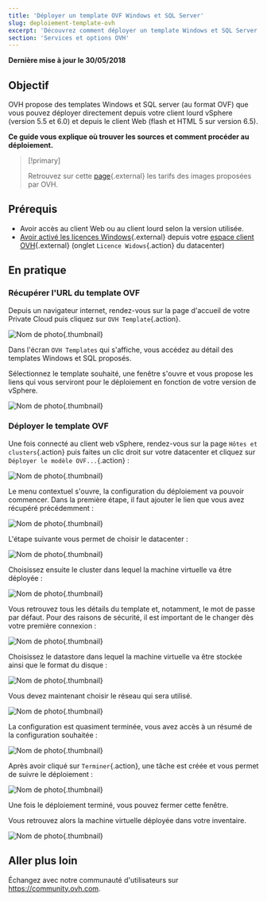 ```yaml
---
title: 'Déployer un template OVF Windows et SQL Server'
slug: deploiement-template-ovh
excerpt: 'Découvrez comment déployer un template Windows et SQL Server'
section: 'Services et options OVH'
---
```


**Dernière mise à jour le 30/05/2018**

## Objectif

OVH propose des templates Windows et SQL server (au format OVF) que vous pouvez déployer directement depuis votre client lourd vSphere (version 5.5 et 6.0) et depuis le client Web (flash et HTML 5 sur version 6.5).

**Ce guide vous explique où trouver les sources et comment procéder au déploiement.**

> [!primary]
> 
> Retrouvez sur cette [page](https://www.ovh.com/fr/private-cloud/options/images-licences.xml){.external} les tarifs des images proposées par OVH.
>

## Prérequis

- Avoir accès au client Web ou au client lourd selon la version utilisée.
- [Avoir activé les licences Windows](https://docs.ovh.com/fr/private-cloud/manager-ovh-private-cloud/#licence-windows){.external} depuis votre [espace client OVH](https://www.ovh.com/auth/?action=gotomanager){.external} (onglet `Licence Widows`{.action} du datacenter) 


## En pratique

### Récupérer l'URL du template OVF

Depuis un navigateur internet, rendez-vous sur la page d'accueil de votre Private Cloud puis cliquez sur `OVH Template`{.action}.

![Nom de photo](images/gatewayssl.png){.thumbnail}

Dans l'écran `OVH Templates` qui s'affiche, vous accédez au détail des templates Windows et SQL proposés. 

Sélectionnez le template souhaité, une fenêtre s'ouvre et vous propose les liens qui vous serviront pour le déploiement en fonction de votre version de vSphere.

![Nom de photo](images/copylink.png){.thumbnail}


### Déployer le template OVF

Une fois connecté au client web vSphere, rendez-vous sur la page `Hôtes et clusters`{.action} puis faites un clic droit sur votre datacenter et cliquez sur `Déployer le modèle OVF...`{.action} :

![Nom de photo](images/selectdeploy.png){.thumbnail}

Le menu contextuel s'ouvre, la configuration du déploiement va pouvoir commencer. Dans la première étape, il faut ajouter le lien que vous avez récupéré précédemment :

![Nom de photo](images/puturl.png){.thumbnail}

L'étape suivante vous permet de choisir le datacenter :

![Nom de photo](images/selectdatacenter.png){.thumbnail}

Choisissez ensuite le cluster dans lequel la machine virtuelle va être déployée :

![Nom de photo](images/selectcluster.png){.thumbnail}

Vous retrouvez tous les détails du template et, notamment, le mot de passe par défaut. Pour des raisons de sécurité, il est important de le changer dès votre première connexion :

![Nom de photo](images/detailstemplate.png){.thumbnail}

Choisissez le datastore dans lequel la machine virtuelle va être stockée ainsi que le format du disque :

![Nom de photo](images/selectdatastore.png){.thumbnail}

Vous devez maintenant choisir le réseau qui sera utilisé.

![Nom de photo](images/selectnetwork.png){.thumbnail}

La configuration est quasiment terminée, vous avez accès à un résumé de la configuration souhaitée :

![Nom de photo](images/resume.png){.thumbnail}

Après avoir cliqué sur `Terminer`{.action}, une tâche est créée et vous permet de suivre le déploiement :

![Nom de photo](images/startdeploy.png){.thumbnail}

Une fois le déploiement terminé, vous pouvez fermer cette fenêtre.

Vous retrouvez alors la machine virtuelle déployée dans votre inventaire.

![Nom de photo](images/inventory.png){.thumbnail}


## Aller plus loin

Échangez avec notre communauté d'utilisateurs sur <https://community.ovh.com>.